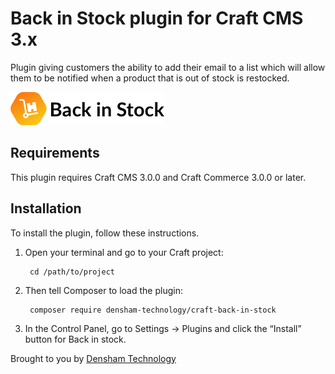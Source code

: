 # Back in Stock plugin for Craft CMS 3.x

Plugin giving customers the ability to add their email to a list which will allow them to be notified when a product that is out of stock is restocked.

![Screenshot](resources/img/plugin-logo.png)

## Requirements

This plugin requires Craft CMS 3.0.0 and Craft Commerce 3.0.0 or later.

## Installation

To install the plugin, follow these instructions.

1. Open your terminal and go to your Craft project:

        cd /path/to/project

2. Then tell Composer to load the plugin:

        composer require densham-technology/craft-back-in-stock

3. In the Control Panel, go to Settings → Plugins and click the “Install” button for Back in stock.

Brought to you by [Densham Technology](https://github.com/densham-technology)
